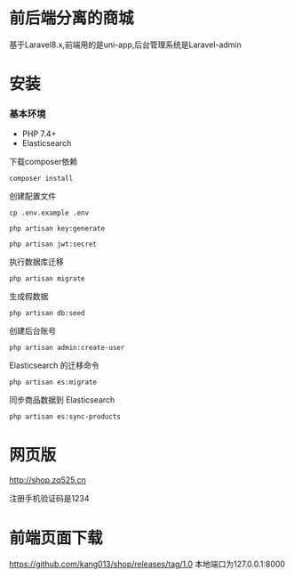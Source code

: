 # 前后端分离的商城
基于Laravel8.x,前端用的是uni-app,后台管理系统是Laravel-admin

# 安装
### 基本环境
- PHP 7.4+
- Elasticsearch

下载composer依赖
```
composer install
```
创建配置文件
```
cp .env.example .env
```
```
php artisan key:generate
```
```
php artisan jwt:secret
```
执行数据库迁移
```
php artisan migrate
```
生成假数据
```
php artisan db:seed
```
创建后台账号
```
php artisan admin:create-user
```
Elasticsearch 的迁移命令
```
php artisan es:migrate
```
同步商品数据到 Elasticsearch
```
php artisan es:sync-products
```

# 网页版
http://shop.zq525.cn

注册手机验证码是1234

# 前端页面下载
https://github.com/kang013/shop/releases/tag/1.0
本地端口为127.0.0.1:8000
